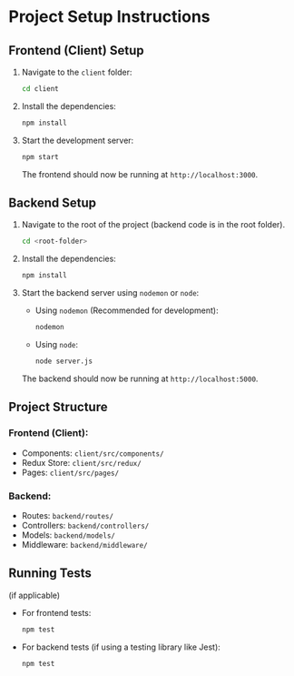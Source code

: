 
# Project Setup Instructions

## Frontend (Client) Setup
1. Navigate to the `client` folder:
   ```bash
   cd client
   ```

2. Install the dependencies:
   ```bash
   npm install
   ```

3. Start the development server:
   ```bash
   npm start
   ```
   The frontend should now be running at `http://localhost:3000`.

## Backend Setup
1. Navigate to the root of the project (backend code is in the root folder).
   ```bash
   cd <root-folder>
   ```

2. Install the dependencies:
   ```bash
   npm install
   ```

3. Start the backend server using `nodemon` or `node`:
   - Using `nodemon` (Recommended for development):
     ```bash
     nodemon
     ```
   - Using `node`:
     ```bash
     node server.js
     ```

   The backend should now be running at `http://localhost:5000`.

## Project Structure

### Frontend (Client):
- Components: `client/src/components/`
- Redux Store: `client/src/redux/`
- Pages: `client/src/pages/`

### Backend:
- Routes: `backend/routes/`
- Controllers: `backend/controllers/`
- Models: `backend/models/`
- Middleware: `backend/middleware/`

## Running Tests
(if applicable)
- For frontend tests:
   ```bash
   npm test
   ```
- For backend tests (if using a testing library like Jest):
   ```bash
   npm test
   ```

